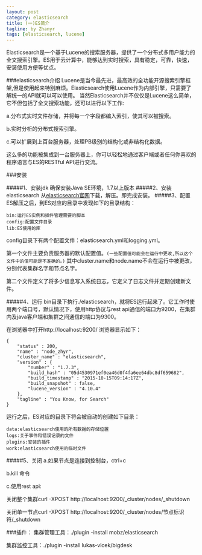 ```yaml
---
layout: post
category: elasticsearch
title: (一)ES简介
tagline: by Zhanyr
tags: [elasticsearch, lucene]
---
```

Elasticsearch是一个基于Lucene的搜索服务器，提供了一个分布式多用户能力的全文搜索引擎。ES用于云计算中，能够达到实时搜索，具有稳定，可靠，快速，安装使用方便等优点。

<!--more-->

###elasticsearch介绍
Lucene是当今最先进，最高效的全功能开源搜索引擎框架,但是使用起来特别麻烦。Elasticsearch使用Lucene作为内部引擎，只需要了解统一的API就可以可以使用。
当然Elasticsearch并不仅仅是Lucene这么简单，它不但包括了全文搜索功能，还可以进行以下工作:

a.分布式实时文件存储，并将每一个字段都编入索引，使其可以被搜索。

b.实时分析的分布式搜索引擎。

c.可以扩展到上百台服务器，处理PB级别的结构化或非结构化数据。

这么多的功能被集成到一台服务器上，你可以轻松地通过客户端或者任何你喜欢的程序语言与ES的RESTful API进行交流。

###安装

#####1、安装jdk
确保安装Java SE环境，1.7以上版本
#####2、安装elasticsearch
从[elasticsearch官网](https://www.elastic.co/downloads/elasticsearch)下载，解压。即完成安装。
#####3、配置
ES解压之后，到ES对应的目录中发现如下的目录结构：

	bin:运行ES实例和插件管理需要的脚本
	config:配置文件目录
	lib:ES使用的库
	
config目录下有两个配置文件：elasticsearch.yml和logging.yml。

第一个文件主要负责服务器的默认配置值。`(一些配置值可能会在运行中更改,所以这个文件中的值可能是不准确的。)` 其中cluster.name和node.name不会在运行中被更改，分别代表集群名字和节点名字。

第二个文件定义了将多少信息写入系统日志，它定义了日志文件并定期创建新文件。

#####4、运行
bin目录下执行./elasticsearch，就将ES运行起来了。它工作时使用两个端口号，默认情况下，使用http协议与rest api通信的端口为9200，在集群内及java客户端和集群之间通信的端口为9300。

在浏览器中打开http://localhost:9200/
浏览器显示如下：
	
	{
		"status" : 200,
		"name" : "node_zhyr",
		"cluster_name" : "elasticsearch",
		"version" : {
			"number" : "1.7.3",
			"build_hash" : "05d4530971ef0ea46d0f4fa6ee64dbc8df659682",
			"build_timestamp" : "2015-10-15T09:14:17Z",
			"build_snapshot" : false,
			"lucene_version" : "4.10.4"
		},
		"tagline" : "You Know, for Search"
	}
	
运行之后，ES对应的目录下将会被自动的创建如下目录：

	data:elasticsearch使用的所有数据的存储位置
	logs:关于事件和错误记录的文件
	plugins:安装的插件
	work:elasticsearch使用的临时文件

#####5、关闭
a.如果节点是连接到控制台，ctrl+c

b.kill 命令

c.使用rest api:

关闭整个集群curl -XPOST http://localhost:9200/_cluster/nodes/_shutdown

关闭单一节点curl -XPOST http://localhost:9200/_cluster/nodes/节点标识符/_shutdown

###插件：
集群管理工具：./plugin -install mobz/elasticsearch

集群监控工具：./plugin -install lukas-vlcek/bigdesk


